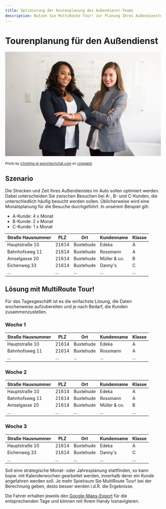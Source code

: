 ```yaml
---
title: Optimierung der Routenplanung des Außendienst-Teams
description: Nutzen Sie MultiRoute Tour! zur Planung Ihres Außendienstes. Optimieren Sie Tages-, Wochen-, Monats- oder sogar Jahresplanungen mit mehreren Besuchen und vermeiden Sie unnötige Fahrten. Unter Berücksichtigung von A, B, C Kunden.
---
```


# Tourenplanung für den Außendienst

![!](assets/aussendienst.jpg "Tourenplanung für Außendienstmitarbeiter")

<div style="font-size: 11px">
Photo by <a href="https://unsplash.com/@wocintechchat?utm_source=unsplash&utm_medium=referral&utm_content=creditCopyText">Christina @ wocintechchat.com</a> on <a href="https://unsplash.com/s/photos/business-casual?utm_source=unsplash&utm_medium=referral&utm_content=creditCopyText">Unsplash</a></div>

## Szenario
Die Strecken und Zeit Ihres Außendienstes im Auto sollen optimiert werden. Dabei unterscheiden Sie zwischen Besuchen bei A-, B- und C-Kunden, die unterschiedlich häufig besucht werden sollen. Üblicherweise wird eine Monatsplanung für die Besuche durchgeführt. In unserem Beispiel gilt:

* A-Kunde: 4 x Monat
* B-Kunde: 2 x Monat
* C-Kunde: 1 x Monat 

|Straße Hausnummer|PLZ| Ort | Kundenname | Klasse|
|---|---|---|---|---|
|Hauptstraße 10| 21614 | Buxtehude | Edeka | A |
|Bahnhofsweg 11| 21614 | Buxtehude | Rossmann | A |
|Amselgasse 20| 21614 | Buxtehude | Müller & co. | B |
|Eichenweg 33| 21614 | Buxtehude | Danny's | C |
|...|...|...|...|...|

## Lösung mit MultiRoute Tour!

Für das Tagesgeschäft ist es die einfachste Lösung, die Daten wochenweise aufzubereiten und je nach Bedarf, die Kunden zusammenzustellen. 

### Woche 1

|Straße Hausnummer|PLZ| Ort | Kundenname | Klasse|
|---|---|---|---|---|
|Hauptstraße 10| 21614 | Buxtehude | Edeka | A |
|Bahnhofsweg 11| 21614 | Buxtehude | Rossmann | A |
|...|...|...|...|...|

### Woche 2 

|Straße Hausnummer|PLZ| Ort | Kundenname | Klasse|
|---|---|---|---|---|
|Hauptstraße 10| 21614 | Buxtehude | Edeka | A |
|Bahnhofsweg 11| 21614 | Buxtehude | Rossmann | A |
|Amselgasse 20| 21614 | Buxtehude | Müller & co. | B |
|...|...|...|...|...|

### Woche 3

|Straße Hausnummer|PLZ| Ort | Kundenname | Klasse|
|---|---|---|---|---|
|Hauptstraße 10| 21614 | Buxtehude | Edeka | A |
|Eichenweg 33| 21614 | Buxtehude | Danny's | C |
|...|...|...|...|...|

Soll eine strategische Monat- oder Jahresplanung stattfinden, so kann bspw. mit Kalenderwochen gearbeitet werden, innerhalb derer ein Kunde angefahren werden soll. 
Je mehr Spielraum Sie MultiRoute Tour! bei der Berechnung geben, desto besser werden i.d.R. die Ergebnisse.

Die Fahrer erhalten jeweils den [Google-Maps-Export](../tour/#tour-exportieren) für die entsprechenden Tage und können mit Ihrem Handy losnavigieren.
